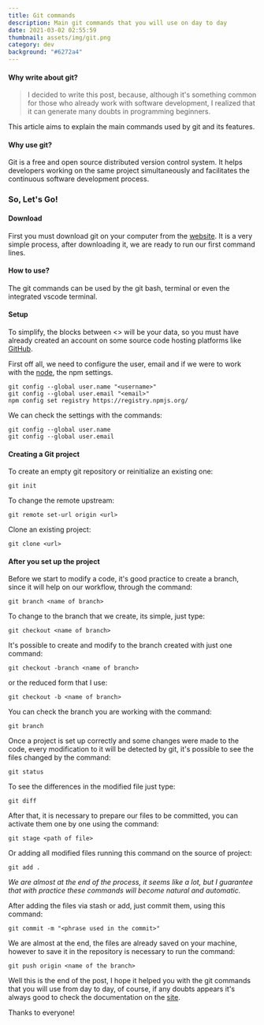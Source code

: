 ```yaml
---
title: Git commands
description: Main git commands that you will use on day to day
date: 2021-03-02 02:55:59
thumbnail: assets/img/git.png
category: dev
background: "#6272a4"
---
```

#### Why write about git?

<blockquote>
I decided to write this post, because, although it's something common for those who already work with software development, I realized that it can generate many doubts in programming beginners.
</blockquote>

This article aims to explain the main commands used by git and its features.

#### Why use git?

Git is a free and open source distributed version control system. It helps developers working on the same project simultaneously and facilitates the continuous software development process.

### So, Let's Go!

#### Download

First you must download git on your computer from the <a href="https://git-scm.com/" target="_blank">website</a>. It is a very simple process, after downloading it, we are ready to run our first command lines.

#### How to use?

The git commands can be used by the git bash, terminal or even the integrated vscode terminal.

#### Setup

To simplify, the blocks between <> will be your data, so you must have already created an account on some source code hosting platforms like <a href="https://github.com/" target="_blank">GitHub</a>.

First off all, we need to configure the user, email and if we were to work with the <a href="https://nodejs.org/en/" target="_blank">node</a>, the npm settings.

```gitconfig
git config --global user.name "<username>"
git config --global user.email "<email>"
npm config set registry https://registry.npmjs.org/
```

We can check the settings with the commands:

```gitconfig
git config --global user.name
git config --global user.email
```

#### Creating a Git project

To create an empty git repository or reinitialize an existing one:

```gitconfig
git init
```

To change the remote upstream:

```gitconfig
git remote set-url origin <url>
```

Clone an existing project:

```gitconfig
git clone <url>
```

#### After you set up the project

Before we start to modify a code, it's good practice to create a branch, since it will help on our workflow, through the command:

```gitconfig
git branch <name of branch>
```

To change to the branch that we create, its simple, just type:

```gitconfig
git checkout <name of branch>
```

It's possible to create and modify to the branch created with just one command:

```gitconfig
git checkout -branch <name of branch>
```

or the reduced form that I use:

```gitconfig
git checkout -b <name of branch>
```

You can check the branch you are working with the command:

```gitconfig
git branch
```

Once a project is set up correctly and some changes were made to the code, every modification to it will be detected by git, it's possible to see the files changed by the command:

```gitconfig
git status
```

To see the differences in the modified file just type:

```gitconfig
git diff
```

After that, it is necessary to prepare our files to be committed, you can activate them one by one using the command:

```gitconfig
git stage <path of file>
```

Or adding all modified files running this command on the source of project:

```gitconfig
git add .
```

*We are almost at the end of the process, it seems like a lot, but I guarantee that with practice these commands will become natural and automatic.*

After adding the files via stash or add, just commit them, using this command:

```gitconfig
git commit -m "<phrase used in the commit>"
```

We are almost at the end, the files are already saved on your machine, however to save it in the repository is necessary to run the command:

```gitconfig
git push origin <name of the branch>
```

Well this is the end of the post, I hope it helped you with the git commands that you will use from day to day, of course, if any doubts appears it's always good to check the documentation on the <a href="https://git-scm.com/docs/" target="_blank">site</a>.

Thanks to everyone!
